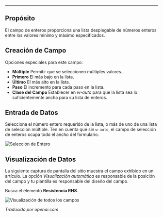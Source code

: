 <!-- Filename: J3.x:Adding_custom_fields/Integer_Field / Display title: Campo Entero -->

---
## Propósito

El campo de enteros proporciona una lista desplegable de números enteros entre los valores mínimo y máximo especificados.

## Creación de Campo

Opciones especiales para este campo:

- **Múltiple** Permitir que se seleccionen múltiples valores.
- **Primero** El más bajo en la lista.
- **Último** El más alto en la lista.
- **Paso** El incremento para cada paso en la lista.
- **Clase del Campo** Establecer en *w-auto* para que la lista sea lo suficientemente ancha para su lista de enteros.


## Entrada de Datos

Selecciona el número entero requerido de la lista, o más de uno de una lista de selección múltiple. Ten en cuenta que sin `w-auto`, el campo de selección de enteros ocupa todo el ancho del formulario.

![Selección de Entero](../../../en/images/fields/fields-integer-entry.png "Selección de Entero")

## Visualización de Datos

La siguiente captura de pantalla del sitio muestra el campo exhibido en un artículo. La opción *Visualización automática* es responsable de la posición del campo y tu plantilla es responsable del diseño del campo.

Busca el elemento **Resistencia RHS**.

![Visualización de todos los campos](../../../en/images/fields/fields-display.png "Visualización de campos")

*Traducido por openai.com*

